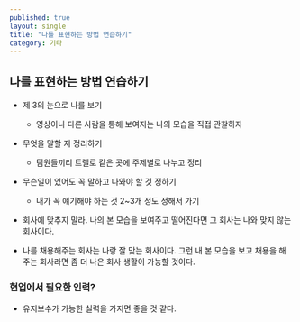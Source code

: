 ```yaml
---
published: true
layout: single
title: "나를 표현하는 방법 연습하기"
category: 기타
---
```


## 나를 표현하는 방법 연습하기

- 제 3의 눈으로 나를 보기
    - 영상이나 다른 사람을 통해 보여지는 나의 모습을 직접 관찰하자

- 무엇을 말할 지 정리하기
    - 팀원들끼리 트렐로 같은 곳에 주제별로 나누고 정리

- 무슨일이 있어도 꼭 말하고 나와야 할 것 정하기
    - 내가 꼭 얘기해야 하는 것 2~3개 정도 정해서 가기

- 회사에 맞추지 말라. 나의 본 모습을 보여주고 떨어진다면 그 회사는 나와 맞지 않는 회사이다.
- 나를 채용해주는 회사는 나랑 잘 맞는 회사이다. 그런 내 본 모습을 보고 채용을 해주는 회사라면 좀 더 나은 회사 생활이 가능할 것이다.

### 현업에서 필요한 인력?

- 유지보수가 가능한 실력을 가지면 좋을 것 같다.